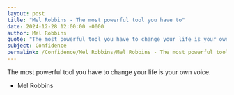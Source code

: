 ```yaml
---
layout: post
title: "Mel Robbins - The most powerful tool you have to"
date: 2024-12-28 12:00:00 -0000
author: Mel Robbins
quote: "The most powerful tool you have to change your life is your own voice."
subject: Confidence
permalink: /Confidence/Mel Robbins/Mel Robbins - The most powerful tool you have to
---
```


The most powerful tool you have to change your life is your own voice.

- Mel Robbins
